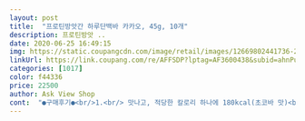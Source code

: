 ```yaml
---
layout: post 
title:  "프로틴방앗간 하루단백바 카카오, 45g, 10개" 
description: 프로틴방앗 ..
date: 2020-06-25 16:49:15 
img: https://static.coupangcdn.com/image/retail/images/12669802441736-271978c0-f21c-425b-b4a2-30e51f25d811.jpg 
linkUrl: https://link.coupang.com/re/AFFSDP?lptag=AF3600438&subid=ahnPublicAsk&pageKey=1335921784&itemId=2361742955&vendorItemId=70358095411&traceid=V0-113-e817a99c8d974ea9 
categories: [1017] 
color: f44336 
price: 22500 
author: Ask View Shop 
cont:  "●구매후기●<br/>1.<br/> 맛나고, 적당한 칼로리 하나에 180kcal(초코바 맛)<br/>2.<br/> 건강식이에요 특히 마음에 드는게 논 GMO(유전자 변형) 없어요.<br/><br/>3.<br/> 설탕 밀가루 합성 첨가물 안들어갔어요.<br/><br/>4.<br/> 마켓컬리에는 25000원에 파는데 지방쪽은 택배 오는데 시간이 너무 걸려요 쿠팡은 22500원에 새벽에도 가져다 주더라구요.<br/>  개당 2250원씩이네요 10개면 2500원 절약 진짜 굿 대만족입니다<br/>5.<br/>  이거 하나 먹고나면 배가 한동안 든든해요.<br/>  탄수화물 워낙 좋아해 못참는 편인데 이거는 단맛을 어느정도 충족해주고 견과류 단백질 때문인지 든든해서 참아지더라구요.<br/><br/>고민할 필요가 없을듯합니다 ㅋ<br/>그냥 사세요!<br/>다이어트 간식으로 한달동안 고민하다가 샀는데<br/>암튼 추천합니다<br/>얘는 카카오라서 그렇게 달지도 않으면서도 꾸덕함도 있고 단맛도 적당합니다!!<br/>엄마들 아기놓고 다이어트 할때 또 수유중일때도 좋은듯해요 성분표 보니까 이상한거 들어간거 없더라구요.<br/><br/>오후 중에 간식대용 추천드립니다.<br/> 양에 비하면 가격이 높은 편이지만 간편, 영양, 맛을 생각하고 드시면 좋을 것 같습니다.<br/> 맛은 시중에 파는 초코바보다 조금 더 건강한 맛입니다.<br/><br/>전 이거 58키로 되는 그날까지 사서 먹으려구요<br/>찐찐찐찐 추천합니다<br/>호두랑 아몬드 통채로 밖혀있어요.<br/> 15개월 아기가 옆에서 계속 바래서 조금씩 줍니다.<br/>  박수치고 난리에요 맛나다고<br/>" 
---
```


